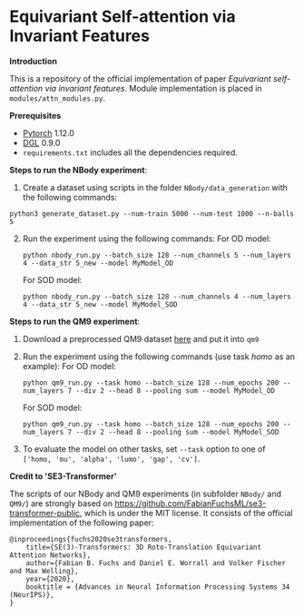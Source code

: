 # Equivariant Self-attention via Invariant Features

**Introduction**

This is a repository of the official implementation of paper *Equivariant self-attention via invariant features*. Module implementation is placed in `modules/attn_modules.py`.


**Prerequisites**

- [Pytorch](https://pytorch.org/) 1.12.0
- [DGL](https://www.dgl.ai/) 0.9.0
- `requirements.txt` includes all the dependencies required.



**Steps to run the NBody experiment**:

1)  Create a dataset using scripts in the folder `NBody/data_generation` with the following commands: 

   ```shell
   python3 generate_dataset.py --num-train 5000 --num-test 1000 --n-balls 5
   ```

2) Run the experiment using the following commands: 
    For OD model:
   ```shell
   python nbody_run.py --batch_size 128 --num_channels 5 --num_layers 4 --data_str 5_new --model MyModel_OD
   ```
    For SOD model:
   ```shell
   python nbody_run.py --batch_size 128 --num_channels 4 --num_layers 4 --data_str 5_new --model MyModel_SOD
   ```


**Steps to run the QM9 experiment**:

1) Download a preprocessed QM9 dataset [here](https://drive.google.com/file/d/1EpJG0Bo2RPK30bMKK6IUdsR5r0pTBEP0/view?usp=sharing) and put it into `qm9`

2) Run the experiment using the following commands (use task *homo* as an example):
   For OD model: 
   ```shell
   python qm9_run.py --task homo --batch_size 128 --num_epochs 200 --num_layers 7 --div 2 --head 8 --pooling sum --model MyModel_OD
   ```
   For SOD model:
   ```shell
   python qm9_run.py --task homo --batch_size 128 --num_epochs 200 --num_layers 7 --div 2 --head 8 --pooling sum --model MyModel_SOD
   ```
    
3) To evaluate the model on other tasks, set `--task` option to one of `['homo, 'mu', 'alpha', 'lumo', 'gap', 'cv']`.

   

**Credit to 'SE3-Transformer'**

The scripts of our NBody and QM9 experiments (in subfolder `NBody/` and `QM9/`) are strongly based on https://github.com/FabianFuchsML/se3-transformer-public, which is under the MIT license. It consists of the official implementation of the following paper:

```
@inproceedings{fuchs2020se3transformers,
    title={SE(3)-Transformers: 3D Roto-Translation Equivariant Attention Networks},
    author={Fabian B. Fuchs and Daniel E. Worrall and Volker Fischer and Max Welling},
    year={2020},
    booktitle = {Advances in Neural Information Processing Systems 34 (NeurIPS)},
}
```

